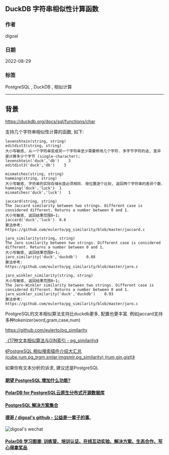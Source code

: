 ## DuckDB 字符串相似性计算函数     
                                      
### 作者                                      
digoal                                      
                                      
### 日期                                      
2022-08-29                                    
                                      
### 标签                                      
PostgreSQL , DuckDB , 相似计算               
                                      
----                                      
                                      
## 背景   
https://duckdb.org/docs/sql/functions/char  
  
支持几个字符串相似性计算的函数, 如下:  
  
```  
levenshtein(string, string)  
editdist3(string, string)  
大小写敏感, 从一个字符串变成另一个字符串至少需要修改几个字符. 多字节字符的话, 差异是计算多少个字节 (single-character);  
levenshtein('duck','db')	3  
editdist3('duck','db')	  3  
```  
  
```  
mismatches(string, string)  
hamming(string, string)  
大小写敏感, 字符串的实际存储长度必须相同. 按位置逐个比较, 返回两个字符串的差异个数.   
hamming('duck','luck')	1  
mismatches('duck','luck')	1  
```  
  
```  
jaccard(string, string)	  
The Jaccard similarity between two strings. Different case is considered different. Returns a number between 0 and 1.	  
大小写敏感, 返回结果范围0~1;   
jaccard('duck','luck')	0.6  
算法参考:  
https://github.com/eulerto/pg_similarity/blob/master/jaccard.c  
```  
  
```  
jaro_similarity(string, string)	  
The Jaro similarity between two strings. Different case is considered different. Returns a number between 0 and 1.	  
大小写敏感, 返回结果范围0~1;   
jaro_similarity('duck','duckdb')	0.88  
算法参考:  
https://github.com/eulerto/pg_similarity/blob/master/jaro.c  
```  
  
```  
jaro_winkler_similarity(string, string)	  
大小写敏感, 返回结果范围0~1;   
The Jaro-Winkler similarity between two strings. Different case is considered different. Returns a number between 0 and 1.	  
jaro_winkler_similarity('duck','duckdb')	0.93  
算法参考:  
https://github.com/eulerto/pg_similarity/blob/master/jaro.c  
```  
  
PostgreSQL的文本相似算法支持比duckdb更多, 配置也更丰富. 例如jaccard支持多种tokenizer(word,gram,case,num)   
  
https://github.com/eulerto/pg_similarity  
  
[《17种文本相似算法与GIN索引 - pg_similarity》](../201705/20170524_01.md)    
  
[《PostgreSQL 相似搜索插件介绍大汇总 (cube,rum,pg_trgm,smlar,imgsmlr,pg_similarity) (rum,gin,gist)》](../201809/20180904_01.md)    
  
如果你有文本分析的诉求, 建议还是PostgreSQL  
  
  
#### [期望 PostgreSQL 增加什么功能?](https://github.com/digoal/blog/issues/76 "269ac3d1c492e938c0191101c7238216")
  
  
#### [PolarDB for PostgreSQL云原生分布式开源数据库](https://github.com/ApsaraDB/PolarDB-for-PostgreSQL "57258f76c37864c6e6d23383d05714ea")
  
  
#### [PostgreSQL 解决方案集合](https://yq.aliyun.com/topic/118 "40cff096e9ed7122c512b35d8561d9c8")
  
  
#### [德哥 / digoal's github - 公益是一辈子的事.](https://github.com/digoal/blog/blob/master/README.md "22709685feb7cab07d30f30387f0a9ae")
  
  
![digoal's wechat](../pic/digoal_weixin.jpg "f7ad92eeba24523fd47a6e1a0e691b59")
  
  
#### [PolarDB 学习图谱: 训练营、培训认证、在线互动实验、解决方案、生态合作、写心得拿奖品](https://www.aliyun.com/database/openpolardb/activity "8642f60e04ed0c814bf9cb9677976bd4")
  
